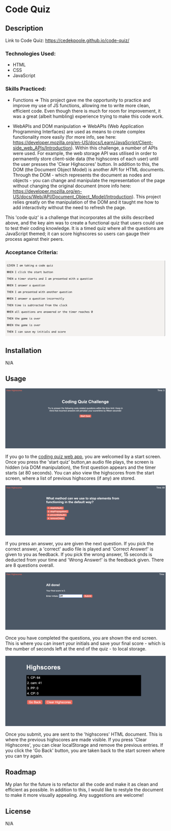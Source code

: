 # Code Quiz

## Description 

Link to Code Quiz: https://cedekpoole.github.io/code-quiz/

### Technologies Used: 
- HTML
- CSS
- JavaScript

### Skills Practiced: 
- Functions => This project gave me the opportunity to practice and improve my use of JS functions, allowing me to write more clean, efficient code. Even though there is much for room for improvement, it was a great (albeit humbling) experience trying to make this code work. 

- WebAPIs and DOM manipulation => WebAPIs (Web Application Programming Interfaces) are used as means to create complex functionality more easily (for more info, see here: https://developer.mozilla.org/en-US/docs/Learn/JavaScript/Client-side_web_APIs/Introduction). Within this challenge, a number of APIs were used. For example, the web storage API was utilised in order to permanently store client-side data (the highscores of each user) until the user presses the 'Clear Highscores' button. In addition to this, the DOM (the Document Object Model) is another API for HTML documents. Through the DOM - which represents the document as nodes and objects - you can change and manipulate the representation of the page without changing the original document (more info here: https://developer.mozilla.org/en-US/docs/Web/API/Document_Object_Model/Introduction). This project relies greatly on the manipulation of the DOM and it taught me how to add interactivity without the need to refresh the page. 

This 'code quiz' is a challenge that incorporates all the skills described above, and the key aim was to create a functional quiz that users could use to test their coding knowledge. It is a timed quiz where all the questions are JavaScript themed; it can score highscores so users can gauge their process against their peers. 

### Acceptance Criteria:

![Acceptance Criteria](assets/images/acceptance-criteria.png "Acceptance Criteria")

## Installation 

N/A

## Usage 

![Start Screen](assets/images/start-screen.png "Start Screen")

If you go to the [coding quiz web app](https://cedekpoole.github.io/code-quiz/), you are welcomed by a start screen. Once you press the 'start quiz' button,an audio file plays, the screen is hidden (via DOM manipulation), the first question appears and the timer starts (at 80 seconds). You can also view the highscores from the start screen, where a list of previous highscores (if any) are stored.

![Question Screen](assets/images/question-screen.png "Question Screen")

If you press an answer, you are given the next question. If you pick the correct answer, a 'correct' audio file is played and 'Correct Answer!' is given to you as feedback. If you pick the wrong answer, 15 seconds is deducted from your time and 'Wrong Answer!' is the feedback given. There are 8 questions overall.

![Submit Score Screen](assets/images/submit-score.png "Submit score screen")

Once you have completed the questions, you are shown the end screen. This is where you can insert your initials and save your final score - which is the number of seconds left at the end of the quiz - to local storage. 

![Submit Score Screen](assets/images/highscore.png "Submit score screen")

Once you submit, you are sent to the 'highscores' HTML document. This is where the previous highscores are made visible. If you press 'Clear Highscores', you can clear localStorage and remove the previous entries. If you click the 'Go Back' button, you are taken back to the start screen where you can try again. 

## Roadmap 

My plan for the future is to refactor all the code and make it as clean and efficient as possible. In addition to this, I would like to restyle the document to make it more visually appealing. Any suggestions are welcome! 

## License 

N/A
